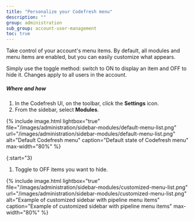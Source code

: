 ```yaml
---
title: "Personalize your Codefresh menu"
description: ""
group: administration
sub_group: account-user-management
toc: true
---
```



Take control of your account's menu items. By default, all modules and menu items are enabled, but you can easily customize what appears.

Simply use the toggle method: switch to ON to display an item and OFF to hide it. Changes apply to all users in the account.


##### Where and how
1. In the Codefresh UI, on the toolbar, click the **Settings** icon.
1. From the sidebar, select **Modules**.

{% include 
   image.html 
   lightbox="true" 
   file="/images/administration/sidebar-modules/default-menu-list.png" 
   url="/images/administration/sidebar-modules/default-menu-list.png" 
   alt="Default Codefresh menu" 
   caption="Default state of Codefresh menu"
   max-width="80%" 
   %}


{:start="3}
1. Toggle to OFF items you want to hide.

{% include 
   image.html 
   lightbox="true" 
   file="/images/administration/sidebar-modules/customized-menu-list.png" 
   url="/images/administration/sidebar-modules/customized-menu-list.png" 
   alt="Example of customized sidebar with pipeline menu items" 
   caption="Example of customized sidebar with pipeline menu items"
   max-width="80%" 
   %}






